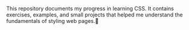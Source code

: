 This repository documents my progress in learning CSS. It contains exercises, examples, and small projects that helped me understand the fundamentals of styling web pages.🌟
